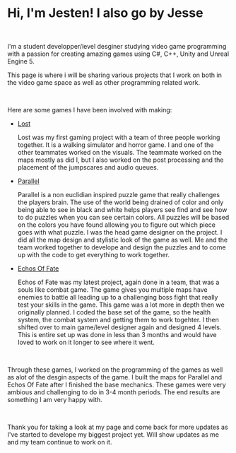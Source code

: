 <h1>Hi, I'm Jesten! I also go by Jesse</h1>

<br>
<p>I'm a student developper/level desginer studying video game programming with a passion for creating amazing games using C#, C++, Unity and Unreal Engine 5.</p>
<p>This page is where i will be sharing various projects that I work on both in the video game space as well as other programming related work.</p>
<br>
<p>Here are some games I have been involved with making:</p>
<ul>
  <li><a href="#" target="_blank">Lost</a></li>
  
  <p>Lost was my first gaming project with a team of three people working together. It is a walking simulator and horror game. I and one of the other teammates worked on the visuals. The teammate worked on the maps mostly as did I, but I also worked on the post processing and the placement of the jumpscares and audio queues.</p>
  
  <li><a href="#" target="_blank">Parallel</a></li>

<p>Parallel is a non euclidian inspired puzzle game that really challenges the players brain. The use of the world being drained of color and only being able to see in black and white helps players see find
and see how to do puzzles when you can see certain colors. All puzzles will be based on the colors you have found allowing you to figure out which piece goes with what puzzle. I was the head game designer on the project. I did all the map design and stylistic look of the game as well. Me and the team worked together to develope and design the puzzles and to come up with the code to get everything to work together. </p>
  
  <li><a href="#" target="_blank">Echos Of Fate</a></li>

<p>Echos of Fate was my latest project, again done in a team, that was a souls like combat game. The game gives you multiple maps have enemies to battle all leading up to a challenging boss fight that really
test your skills in the game. This game was a lot more in depth then we originally planned. I coded the base set of the game, so the health system, the combat system and getting them to work togehter. I then shifted over to main game/level designer again and designed 4 levels. This is entire set up was done in less than 3 months and would have loved to work on it longer to see where it went.
</p>
  
</ul>
<br>
<p>Through these games, I worked on the programming of the games as well as alot of the desgin aspects of the game. I built the maps for Parallel and Echos Of Fate after I finished the base mechanics. These games were very ambious and challenging to do in 3-4 month periods. The end results are something I am very happy with.</p>
<br>
<p>Thank you for taking a look at my page and come back for more updates as I've started to develope my biggest project yet. Will show updates as me and my team continue to work on it.</p>
